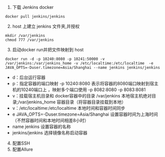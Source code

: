 1. 下载 Jenkins docker
```shell
docker pull jenkins/jenkins
```

2. host 上建立 jenkins 文件夹,并授权
```shell
mkdir /var/jenkins
chmod 777 /var/jenkins
```

3. 启动docker run并把文件映射到 host 

```shell
docker run -d -p 10240:8080 -p 10241:50000 -v /var/jenkins:/var/jenkins_home -v /etc/localtime:/etc/localtime  -e JAVA_OPTS=-Duser.timezone=Asia/Shanghai --name jenkins jenkins/jenkins
```
- d：后台运行容器  
- p：指定容器的端口映射 -p 10240:8080 表示将容器的8080端口映射到宿主机的10240端口上 ，映射多个端口使用 -p 8082:8080  -p 8083:8081
- v：挂载宿主机目录和 docker容器中的目录 /var/jenkins 本地宿主机绝对目录;/var/jenkins_home    容器目录（将容器目录挂载到本地）
 - v：/etc/localtime:/etc/localtime 本地时间和容器时间同步
 - e JAVA_OPTS=-Duser.timezone=Asia/Shanghai     设置容器时间为上海时间（不然容器时间和本地时间相差8小时）
 - name jenkins  设置容器的名称
 - jenkins/jenkins  选择镜像名称启动容器

4. 配置SSH
5. 配置Allure